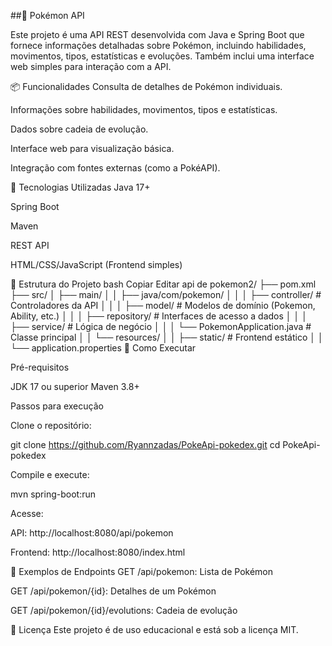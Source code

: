##🐾 Pokémon API

Este projeto é uma API REST desenvolvida com Java e Spring Boot que fornece informações detalhadas sobre Pokémon, incluindo habilidades, movimentos, tipos, estatísticas e evoluções. Também inclui uma interface web simples para interação com a API.

📦 Funcionalidades
Consulta de detalhes de Pokémon individuais.

Informações sobre habilidades, movimentos, tipos e estatísticas.

Dados sobre cadeia de evolução.

Interface web para visualização básica.

Integração com fontes externas (como a PokéAPI).

🚀 Tecnologias Utilizadas
Java 17+

Spring Boot

Maven

REST API

HTML/CSS/JavaScript (Frontend simples)

📁 Estrutura do Projeto
bash
Copiar
Editar
api de pokemon2/
├── pom.xml
├── src/
│   ├── main/
│   │   ├── java/com/pokemon/
│   │   │   ├── controller/          # Controladores da API
│   │   │   ├── model/               # Modelos de domínio (Pokemon, Ability, etc.)
│   │   │   ├── repository/          # Interfaces de acesso a dados
│   │   │   ├── service/             # Lógica de negócio
│   │   │   └── PokemonApplication.java  # Classe principal
│   │   └── resources/
│   │       ├── static/              # Frontend estático
│   │       └── application.properties
📌 Como Executar

Pré-requisitos

JDK 17 ou superior
Maven 3.8+

Passos para execução

Clone o repositório:

git clone https://github.com/Ryannzadas/PokeApi-pokedex.git
cd PokeApi-pokedex

Compile e execute:

mvn spring-boot:run

Acesse:

API: http://localhost:8080/api/pokemon

Frontend: http://localhost:8080/index.html

🧪 Exemplos de Endpoints
GET /api/pokemon: Lista de Pokémon

GET /api/pokemon/{id}: Detalhes de um Pokémon

GET /api/pokemon/{id}/evolutions: Cadeia de evolução

📄 Licença
Este projeto é de uso educacional e está sob a licença MIT.
